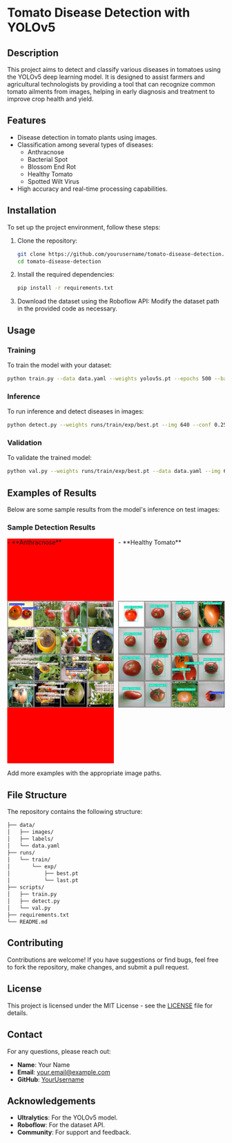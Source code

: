 # Tomato Disease Detection with YOLOv5

## Description

This project aims to detect and classify various diseases in tomatoes using the YOLOv5 deep learning model. It is designed to assist farmers and agricultural technologists by providing a tool that can recognize common tomato ailments from images, helping in early diagnosis and treatment to improve crop health and yield.

## Features

- Disease detection in tomato plants using images.
- Classification among several types of diseases:
  - Anthracnose
  - Bacterial Spot
  - Blossom End Rot
  - Healthy Tomato
  - Spotted Wilt Virus
- High accuracy and real-time processing capabilities.

## Installation

To set up the project environment, follow these steps:

1. Clone the repository:

   ```bash
   git clone https://github.com/yourusername/tomato-disease-detection.git
   cd tomato-disease-detection
   ```

2. Install the required dependencies:

   ```bash
   pip install -r requirements.txt
   ```

3. Download the dataset using the Roboflow API:
   Modify the dataset path in the provided code as necessary.

## Usage

### Training

To train the model with your dataset:

```bash
python train.py --data data.yaml --weights yolov5s.pt --epochs 500 --batch 64 --img 640
```

### Inference

To run inference and detect diseases in images:

```bash
python detect.py --weights runs/train/exp/best.pt --img 640 --conf 0.25 --source data/images/
```

### Validation

To validate the trained model:

```bash
python val.py --weights runs/train/exp/best.pt --data data.yaml --img 640
```

## Examples of Results

Below are some sample results from the model's inference on test images:

### Sample Detection Results

  <div style="display:flex; align-items: center; gap: 10px">
   <div style="background: red">
  - **Anthracnose**<br/>
    <div >
      <img src="results/val_batch0_pred.jpg" height="500px" width="100%"
          style="object-fit:contain"
      />
    </div>
   </div>
   <div>
   - **Healthy Tomato** <br/>
    <div>
      <img src="results/val_batch1_pred.jpg" height="500px" width="100%"
          style="object-fit:contain"
      />
    </div>
   </div>
</div>

Add more examples with the appropriate image paths.

## File Structure

The repository contains the following structure:

```
├── data/
│   ├── images/
│   ├── labels/
│   └── data.yaml
├── runs/
│   └── train/
│       └── exp/
│           ├── best.pt
│           └── last.pt
├── scripts/
│   ├── train.py
│   ├── detect.py
│   └── val.py
├── requirements.txt
└── README.md
```

## Contributing

Contributions are welcome! If you have suggestions or find bugs, feel free to fork the repository, make changes, and submit a pull request.

## License

This project is licensed under the MIT License - see the [LICENSE](LICENSE) file for details.

## Contact

For any questions, please reach out:

- **Name**: Your Name
- **Email**: [your.email@example.com](mailto:your.email@example.com)
- **GitHub**: [YourUsername](https://github.com/yourusername)

## Acknowledgements

- **Ultralytics**: For the YOLOv5 model.
- **Roboflow**: For the dataset API.
- **Community**: For support and feedback.
